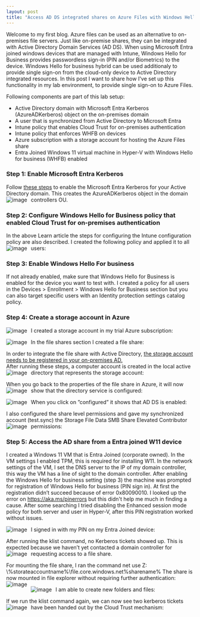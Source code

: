 ```yaml
---
layout: post
title: "Access AD DS integrated shares on Azure Files with Windows Hello for Business Hybrid"
---
```

Welcome to my first blog. Azure files can be used as an alternative to on-premises file servers. Just like on-premise shares, they can be integrated with Active Directory Domain Services (AD DS). When using Microsoft Entra joined windows devices that are managed with Intune, Windows Hello for Business provides passwordless sign-in (PIN and/or Biometrics) to the device.  Windows Hello for business hybrid can be used additionaly to provide single sign-on from the cloud-only device to Active Directory integrated resources. In this post I want to share how I've set up this functionality in my lab environment, to provide single sign-on to Azure Files.

Following components are part of this lab setup:
- Active Directory domain with Microsoft Entra Kerberos (AzureADKerberos) object on the on-premises domain
- A user that is synchronized from Active Directory to Microsoft Entra
- Intune policy that enables Cloud Trust for on-premises authentication
- Intune policy that enforces WHFB on devices
- Azure subscription with a storage account for hosting the Azure Files share
- Entra Joined Windows 11 virtual machine in Hyper-V with Windows Hello for business (WHFB) enabled

### Step 1: Enable Microsoft Entra Kerberos
Follow [these steps](https://learn.microsoft.com/en-us/windows/security/identity-protection/hello-for-business/deploy/hybrid-cloud-kerberos-trust?tabs=intune) to enable the Microsoft Entra Kerberos for your Active Directory domain. This creates the AzureADKerberos object in the domain controllers OU.
<img src="https://matthijstuenter.github.io/assets/img/2024-12-04/Picture1.png" alt="image" style="float: left; margin-right: 10px;" />

### Step 2: Configure Windows Hello for Business policy that enabled Cloud Trust for on-premises authentication
In the above Learn article the steps for configuring the Intune configuration policy are also described. I created the following policy and applied it to all users:
<img src="https://matthijstuenter.github.io/assets/img/2024-12-04/Picture2.png" alt="image" style="float: left; margin-right: 10px;" />

### Step 3: Enable Windows Hello For business
If not already enabled, make sure that Windows Hello for Business is enabled for the device you want to test with. I created a policy for all users in the Devices > Enrollment > Windows Hello for Business section but you can also target specific users with an Identity protection settings catalog policy. 

### Step 4: Create a storage account in Azure 
I created a storage account in my trial Azure subscription:
<img src="https://matthijstuenter.github.io/assets/img/2024-12-04/Picture4.png" alt="image" style="float: left; margin-right: 10px;" />

In the file shares section I created a file share:
<img src="https://matthijstuenter.github.io/assets/img/2024-12-04/Picture5.png" alt="image" style="float: left; margin-right: 10px;" />

In order to integrate the file share with Active Directory, [the storage account needs to be registered in your on-premises AD.](https://learn.microsoft.com/en-us/azure/storage/files/storage-files-identity-ad-ds-enable)   
After running these steps, a computer account is created in the local active directory that represents the storage account: 
<img src="https://matthijstuenter.github.io/assets/img/2024-12-04/Picture6.png" alt="image" style="float: left; margin-right: 10px;" />

When you go back to the properties of the file share in Azure, it will now show that the directory service is configured:
<img src="https://matthijstuenter.github.io/assets/img/2024-12-04/Picture7.png" alt="image" style="float: left; margin-right: 10px;" />

When you click on ”configured” it shows that AD DS is enabled:
<img src="https://matthijstuenter.github.io/assets/img/2024-12-04/Picture9.png" alt="image" style="float: left; margin-right: 10px;" />

I also configured the share level permissions and gave my synchronized account (test.sync) the Storage File Data SMB Share Elevated Contributor permissions:
<img src="https://matthijstuenter.github.io/assets/img/2024-12-04/Picture10.png" alt="image" style="float: left; margin-right: 10px;" />

### Step 5: Access the AD share from a Entra joined W11 device 
I created a Windows 11 VM that is Entra Joined (corporate owned). In the VM settings I enabled TPM, this is required for installing W11. In the network settings of the VM, I set the DNS server to the IP of my domain controller, this way the VM has a line of sight to the domain controller. After enabling the Windows Hello for business setting (step 3) the machine was prompted for registration of Windows Hello for business (PIN sign in). At first the registration didn’t succeed because of error 0x80090010. I looked up the error on https://aka.ms/pinerrors but this didn't help me much in finding a cause. After some searching I tried disabling the Enhanced session mode policy for both server and user in Hyper-V, after this PIN registration worked without issues. 
 
I signed in with my PIN on my Entra Joined device:
<img src="https://matthijstuenter.github.io/assets/img/2024-12-04/Picture12.png" alt="image" style="float: left; margin-right: 10px;" />

After running the klist command, no Kerberos tickets showed up. This is expected because we haven’t yet contacted a domain controller for requesting access to a file share. 
<img src="https://matthijstuenter.github.io/assets/img/2024-12-04/Picture13.png" alt="image" style="float: left; margin-right: 10px;" />

For mounting the file share, I ran the command net use Z: \\%storateaccountname%\file.core.windows.net\%sharename% 
The share is now mounted in file explorer without requiring further authentication:
<img src="https://matthijstuenter.github.io/assets/img/2024-12-04/Picture14.png" alt="image" style="float: left; margin-right: 10px;" />

I am able to create new folders and files:
<img src="https://matthijstuenter.github.io/assets/img/2024-12-04/Picture15.png" alt="image" style="float: left; margin-right: 10px;" />

If we run the klist command again, we can now see two kerberos tickets have been handed out by the Cloud Trust mechanism:
<img src="https://matthijstuenter.github.io/assets/img/2024-12-04/Picture16.png" alt="image" style="float: left; margin-right: 10px;" />


